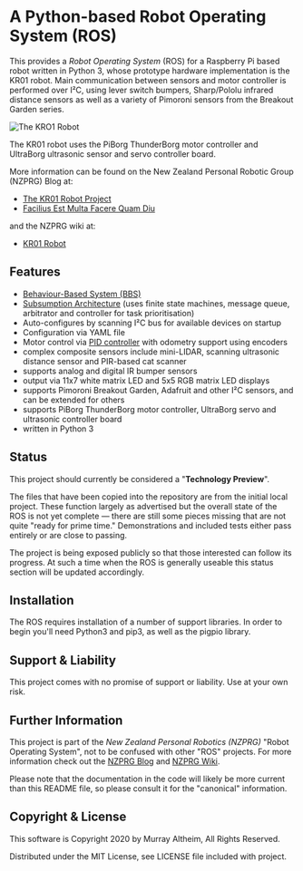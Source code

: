 # A Python-based Robot Operating System (ROS)

This provides a _Robot Operating System_ (ROS) for a Raspberry Pi based robot written in Python 3, whose prototype hardware implementation is the KR01 robot.  Main communication between sensors and motor controller is performed over I²C, using lever switch bumpers, Sharp/Pololu infrared distance sensors as well as a variety of Pimoroni sensors from the Breakout Garden series. 


![The KRO1 Robot](https://service.robots.org.nz/wiki/attach/KR01/KR01-0533-1280x584.jpg)


The KR01 robot uses the PiBorg ThunderBorg motor controller and UltraBorg ultrasonic sensor and servo controller board. 

More information can be found on the New Zealand Personal Robotic Group (NZPRG) Blog at:

* [The KR01 Robot Project](https://robots.org.nz/2019/12/08/kr01/)
* [Facilius Est Multa Facere Quam Diu](https://robots.org.nz/2020/04/24/facilius-est/)
 
and the NZPRG wiki at:

* [KR01 Robot](https://service.robots.org.nz/wiki/Wiki.jsp?page=KR01)


## Features

* [Behaviour-Based System (BBS)](https://en.wikipedia.org/wiki/Behavior-based_robotics)
* [Subsumption Architecture](https://en.wikipedia.org/wiki/Subsumption_architecture) (uses finite state machines, message queue, arbitrator and controller for task prioritisation)
* Auto-configures by scanning I²C bus for available devices on startup
* Configuration via YAML file
* Motor control via [PID controller](https://en.wikipedia.org/wiki/PID_controller) with odometry support using encoders
* complex composite sensors include mini-LIDAR, scanning ultrasonic distance sensor and PIR-based cat scanner
* supports analog and digital IR bumper sensors
* output via 11x7 white matrix LED and 5x5 RGB matrix LED displays
* supports Pimoroni Breakout Garden, Adafruit and other I²C sensors, and can be extended for others
* supports PiBorg ThunderBorg motor controller, UltraBorg servo and ultrasonic controller board
* written in Python 3


## Status

This project should currently be considered a "**Technology Preview**".

The files that have been copied into the repository are from the initial local project. These function largely as advertised but the overall state of the ROS is not yet complete — there are still some pieces missing that are not quite "ready for prime time." Demonstrations and included tests either pass entirely or are close to passing.

The project is being exposed publicly so that those interested can follow its progress. At such a time when the ROS is generally useable this status section will be updated accordingly.


## Installation

The ROS requires installation of a number of support libraries. In order to begin you'll need Python3 and pip3, as well as the pigpio library.


## Support & Liability

This project comes with no promise of support or liability. Use at your own risk.


## Further Information

This project is part of the _New Zealand Personal Robotics (NZPRG)_ "Robot Operating System", not to be confused with other "ROS" projects. For more information check out the [NZPRG Blog](https://robots.org.nz/) and [NZPRG Wiki](https://service.robots.org.nz/wiki/).

Please note that the documentation in the code will likely be more current than this README file, so please consult it for the "canonical" information.


## Copyright & License

This software is Copyright 2020 by Murray Altheim, All Rights Reserved.

Distributed under the MIT License, see LICENSE file included with project.

